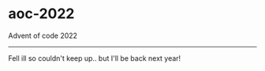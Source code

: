 # aoc-2022
Advent of code 2022

----------
Fell ill so couldn't keep up.. but I'll be back next year!